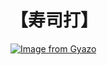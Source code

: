 # 【寿司打】 #

[![Image from Gyazo](https://i.gyazo.com/caab82db44cb187172134ff84905f29e.jpg)](https://gyazo.com/caab82db44cb187172134ff84905f29e)
